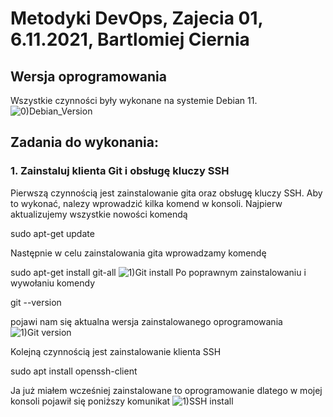 # Metodyki DevOps, Zajecia 01, 6.11.2021, Bartlomiej Ciernia
 
## Wersja oprogramowania
Wszystkie czynności były wykonane na systemie Debian 11.
![0)Debian_Version](https://user-images.githubusercontent.com/61689132/140639887-a66acce0-de5b-4284-bbc1-660728881a90.png)
 
## Zadania do wykonania:
### 1. Zainstaluj klienta Git i obsługę kluczy SSH

Pierwszą czynnością jest zainstalowanie gita oraz obsługę kluczy SSH. Aby to wykonać, nalezy wprowadzić kilka komend w konsoli. 
Najpierw aktualizujemy wszystkie nowości komendą

sudo apt-get update

Następnie w celu zainstalowania gita wprowadzamy komendę

sudo apt-get install git-all
![1)Git install](https://user-images.githubusercontent.com/61689132/140640102-88b81918-f65c-432a-8ff2-9436586ab22f.png)
Po poprawnym zainstalowaniu i wywołaniu komendy

git --version

pojawi nam się aktualna wersja zainstalowanego oprogramowania
![1)Git version](https://user-images.githubusercontent.com/61689132/140640116-a6ddac91-d4d3-4feb-a76c-38e6a21cd606.png)

Kolejną czynnością jest zainstalowanie klienta SSH

sudo apt install openssh-client

Ja już miałem wcześniej zainstalowane to oprogramowanie dlatego w mojej konsoli pojawił się poniższy komunikat
![1)SSH install](https://user-images.githubusercontent.com/61689132/140640134-6f0cdcd5-b650-4b54-a485-258362fa13ed.png)

